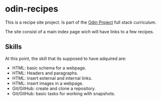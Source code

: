 # odin-recipes

This is a recipe site project. Is part of the [Odin Project](https://www.theodinproject.com)
full stack curriculum.

The site consist of a main index page wich will have links to a few recipes.

## Skills
At this point, the skill that its supposed to have adquired are:

* HTML: basic schema for a webpage.
* HTML: Headers and paragraphs.
* HTML: insert external and internal links.
* HTML: insert images in a webpage.
* Git/GitHub: create and clone a repository.
* Git/GitHub: basic tasks for working with snapshots.
